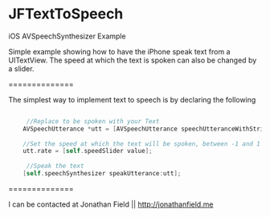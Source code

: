 JFTextToSpeech
==============

iOS AVSpeechSynthesizer Example

Simple example showing how to have the iPhone speak text from a UITextView.
The speed at which the text is spoken can also be changed by a slider.

==============

The simplest way to implement text to speech is by declaring the following
```Objective-C

     //Replace to be spoken with your Text
    AVSpeechUtterance *utt = [AVSpeechUtterance speechUtteranceWithString:toBeSpoken];
    
    //Set the speed at which the text will be spoken, between -1 and 1 is a good range
    utt.rate = [self.speedSlider value]; 
    
     //Speak the text
    [self.speechSynthesizer speakUtterance:utt];
```

==============

I can be contacted at
Jonathan Field || http://jonathanfield.me
